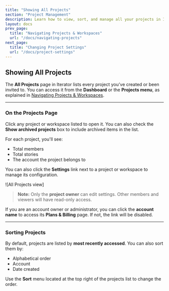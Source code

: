 ```yaml
---
title: "Showing All Projects"
section: "Project Management"
description: Learn how to view, sort, and manage all your projects in Iterator from the Projects page.
layout: docs
prev_page:
  title: "Navigating Projects & Workspaces"
  url: "/docs/navigating-projects"
next_page:
  title: "Changing Project Settings"
  url: "/docs/project-settings"
---
```


## Showing All Projects

The **All Projects** page in Iterator lists every project you’ve created or been invited to. You can access it from the **Dashboard** or the **Projects menu**, as explained in [Navigating Projects & Workspaces](/docs/navigating-projects).

---

### On the Projects Page

Click any project or workspace listed to open it. You can also check the **Show archived projects** box to include archived items in the list.

For each project, you'll see:

* Total members
* Total stories
* The account the project belongs to

You can also click the **Settings** link next to a project or workspace to manage its configuration.

!\[All Projects view]

> **Note:** Only the **project owner** can edit settings. Other members and viewers will have read-only access.

If you are an account owner or administrator, you can click the **account name** to access its **Plans & Billing** page. If not, the link will be disabled.

---

### Sorting Projects

By default, projects are listed by **most recently accessed**. You can also sort them by:

* Alphabetical order
* Account
* Date created

Use the **Sort** menu located at the top right of the projects list to change the order.
